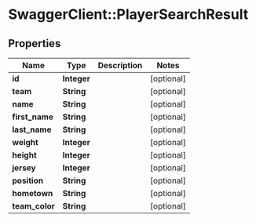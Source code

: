 # SwaggerClient::PlayerSearchResult

## Properties
Name | Type | Description | Notes
------------ | ------------- | ------------- | -------------
**id** | **Integer** |  | [optional] 
**team** | **String** |  | [optional] 
**name** | **String** |  | [optional] 
**first_name** | **String** |  | [optional] 
**last_name** | **String** |  | [optional] 
**weight** | **Integer** |  | [optional] 
**height** | **Integer** |  | [optional] 
**jersey** | **Integer** |  | [optional] 
**position** | **String** |  | [optional] 
**hometown** | **String** |  | [optional] 
**team_color** | **String** |  | [optional] 


